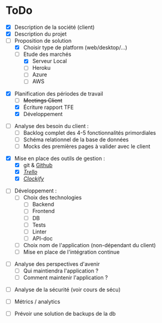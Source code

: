 # ToDo 

- [X] Description de la société (client)
- [X] Description du projet
- [ ] Proposition de solution 
  - [X] Choisir type de platform (web/desktop/...)
  - [ ] Etude des marchés
    - [X] Serveur Local
    - [ ] Heroku 
    - [ ] Azure 
    - [ ] AWS 
>
- [X] Planification des périodes de travail 
  - [ ] ~~Meetings Client~~
  - [X] Écriture rapport TFE
  - [X] Développement
>
- [ ] Analyse des besoin du client :
  - [ ] Backlog complet des 4-5 fonctionnalités primordiales 
  - [ ] Schéma relationnel de la base de données
  - [ ] Mocks des premières pages à valider avec le client
>
- [X] Mise en place des outils de gestion :
  - [X] git & [Github](https://github.com/MMichotte/SLG_APP)
  - [X] [*Trello*](https://trello.com/b/jxYKBrWG)
  - [X] [*Clockify*](https://clockify.me/shared/5faa54597454944cb39a6c64)
>
- [ ] Développement :
  - [ ] Choix des technologies 
    - [ ] Backend
    - [ ] Frontend
    - [ ] DB
    - [ ] Tests
    - [ ] Linter
    - [ ] API-doc
  - [ ] Choix nom de l'application (non-dépendant du client)
  - [ ] Mise en place de l'intégration continue
>
- [ ] Analyse des perspectives d'avenir 
  - [ ] Qui maintiendra l'application ?
  - [ ] Comment maintenir l'application ? 
>
- [ ] Analyse de la sécurité (voir cours de sécu)
>
- [ ] Métrics / analytics 
>
- [ ] Prévoir une solution de backups de la db 
